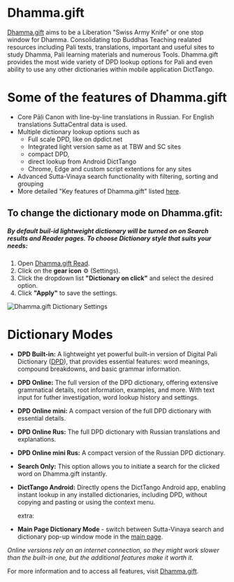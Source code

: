 # Dhamma.gift

[Dhamma.gift](https://dhamma.gift/) aims to be a Liberation "Swiss Army Knife" or one stop window for Dhamma. Consolidating top Buddhas Teaching realated resources including Pali texts, translations, important and useful sites to study Dhamma, Pali learning materials and numerous Tools. Dhamma.gift provides the most wide variety of DPD lookup options for Pali and even ability to use any other dictionaries within mobile application DictTango.


# Some of the features of Dhamma.gift

- Core Pāḷi Canon with line-by-line translations in Russian. For English translations SuttaCentral data is used.
- Multiple dictionary lookup options such as 
  - Full scale DPD, like on dpdict.net 
  - Integrated light version same as at TBW and SC sites 
  - compact DPD, 
  - direct lookup from Android DictTango 
  - Chrome, Edge and custom script extentions for any sites
- Advanced Sutta-Vinaya search functionality with filtering, sorting and grouping 
- More detailed "Key features of Dhamma.gift" listed [here](https://dhamma.gift/assets/common/keyFeatures.html).

## To change the dictionary mode on Dhamma.gfit:

##### By default buil-id lightweight dictionary will be turned on on Search results and Reader pages. To choose Dictionary style that suits your needs:
1. Open [Dhamma.gift Read](https://dhamma.gift/sn2.1).
2. Click on the **gear icon** ⚙️ (Settings).
3. Click the dropdown list **"Dictionary on click"** and select the desired option.
4. Click **"Apply"** to save the settings.

![Dhamma.gift Dictionary Settings](https://dhamma.gift/assets/img/dictSettings.png)  
 

# Dictionary Modes
- **DPD Built-in:** A lightweight yet powerful built-in version of Digital Pali Dictionary ([DPD](https://docs.dpdict.net/titlepage.html)), that provides essential features: word meanings, compound breakdowns, and basic grammar information.
- **DPD Online:** The full version of the DPD dictionary, offering extensive grammatical details, root information, examples, and more. With text input for futher investigation, word lookup history and settings.
- **DPD Online mini:** A compact version of the full DPD dictionary with essential details.
- **DPD Online Rus:** The full DPD dictionary with Russian translations and explanations.
- **DPD Online mini Rus:** A compact version of the Russian DPD dictionary.
- **Search Only:** This option allows you to initiate a search for the clicked word on Dhamma.gift instantly.
- **DictTango Android:** Directly opens the DictTango Android app, enabling instant lookup in any installed dictionaries, including DPD, without copying and pasting or using the context menu.

  extra:
  
- **Main Page Dictionary Mode** - switch between Sutta-Vinaya search and dictionary pop-up window mode in the [main page](https://Dhamma.gift). 


*Online versions rely on an internet connection, so they might work slower than the built-in one, but the additional features make it worth it.*

For more information and to access all features, visit [Dhamma.gift](https://dhamma.gift/).
